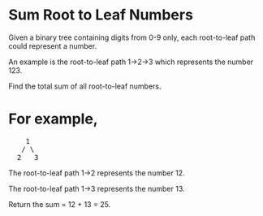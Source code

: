 # Sum Root to Leaf Numbers 
Given a binary tree containing digits from 0-9 only, each root-to-leaf path could represent a number.

An example is the root-to-leaf path 1->2->3 which represents the number 123.

Find the total sum of all root-to-leaf numbers.

# For example,
<pre>
    1
   / \
  2   3
</pre>
The root-to-leaf path 1->2 represents the number 12.

The root-to-leaf path 1->3 represents the number 13.

Return the sum = 12 + 13 = 25.

